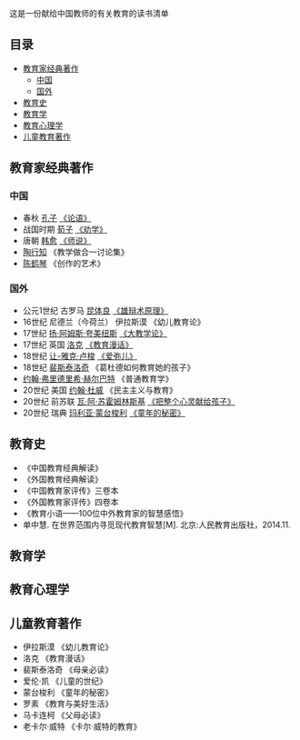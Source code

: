 这是一份献给中国教师的有关教育的读书清单
## 目录
* [教育家经典著作](#教育家经典著作)
  * [中国](#中国)
  * [国外](#国外)
* [教育史](#教育史)
* [教育学](#教育学)
* [教育心理学](#教育心理学)
* [儿童教育著作](#儿童教育著作)
## 教育家经典著作
### 中国
* 春秋 [孔子](https://baike.baidu.com/item/%E5%AD%94%E5%AD%90/1584?fr=aladdin) [《论语》](https://baike.baidu.com/item/%E8%AE%BA%E8%AF%AD/372830?fr=aladdin#2)
* 战国时期 [荀子](https://baike.baidu.com/item/%E8%8D%80%E5%AD%90/283?fr=aladdin) [《劝学》](https://baike.baidu.com/item/%E5%8A%9D%E5%AD%A6/1055?fr=aladdin)
* 唐朝 [韩愈](https://baike.baidu.com/item/%E9%9F%A9%E6%84%88/127407?fr=aladdin) [《师说》](https://baike.baidu.com/item/%E5%B8%88%E8%AF%B4/75226?fr=aladdin)
* [陶行知](https://baike.baidu.com/item/%E9%99%B6%E8%A1%8C%E7%9F%A5#3) 《教学做合一讨论集》
* [陈鹤琴](https://baike.baidu.com/item/%E9%99%88%E9%B9%A4%E7%90%B4/2007869?fr=aladdin) 《创作的艺术》
### 国外
* 公元1世纪 古罗马 [昆体良](https://baike.baidu.com/item/%E6%98%86%E4%BD%93%E8%89%AF/1762337?fr=aladdin) [《雄辩术原理》](https://baike.baidu.com/item/%E9%9B%84%E8%BE%A9%E6%9C%AF%E5%8E%9F%E7%90%86)
* 16世纪 尼德兰（今荷兰） 伊拉斯漠 《幼儿教育论》
* 17世纪 [扬·阿姆斯·夸美纽斯](https://baike.baidu.com/item/%E6%89%AC%C2%B7%E9%98%BF%E5%A7%86%E6%96%AF%C2%B7%E5%A4%B8%E7%BE%8E%E7%BA%BD%E6%96%AF/7895062?fr=aladdin) [《大教学论》](https://baike.baidu.com/item/%E5%A4%A7%E6%95%99%E5%AD%A6%E8%AE%BA)
* 17世纪 英国 [洛克](https://baike.baidu.com/item/%E7%BA%A6%E7%BF%B0%C2%B7%E6%B4%9B%E5%85%8B/24712?fr=aladdin) [《教育漫话》](https://baike.baidu.com/item/%E6%95%99%E8%82%B2%E6%BC%AB%E8%AF%9D)
* 18世纪 [让-雅克·卢梭](https://baike.baidu.com/item/%E8%AE%A9-%E9%9B%85%E5%85%8B%C2%B7%E5%8D%A2%E6%A2%AD/7169222?fr=aladdin) [《爱弥儿》](https://baike.baidu.com/item/%E7%88%B1%E5%BC%A5%E5%84%BF/72845)
* 18世纪 [裴斯泰洛奇](https://baike.baidu.com/item/%E8%A3%B4%E6%96%AF%E6%B3%B0%E6%B4%9B%E9%BD%90/1591144?fr=aladdin) 《葛杜德如何教育她的孩子》
* [约翰·弗里德里希·赫尔巴特](https://baike.baidu.com/item/%E7%BA%A6%E7%BF%B0%C2%B7%E5%BC%97%E9%87%8C%E5%BE%B7%E9%87%8C%E5%B8%8C%C2%B7%E8%B5%AB%E5%B0%94%E5%B7%B4%E7%89%B9/5742171?fr=aladdin) 《普通教育学》
* 20世纪 美国 [约翰·杜威](https://baike.baidu.com/item/%E7%BA%A6%E7%BF%B0%C2%B7%E6%9D%9C%E5%A8%81/1237539?fr=aladdin) 《民主主义与教育》
* 20世纪 前苏联 [瓦·阿·苏霍姆林斯基](https://baike.baidu.com/item/%E7%93%A6%C2%B7%E9%98%BF%C2%B7%E8%8B%8F%E9%9C%8D%E5%A7%86%E6%9E%97%E6%96%AF%E5%9F%BA/5285750?fr=aladdin) [《把整个心灵献给孩子》](https://baike.baidu.com/item/%E6%8A%8A%E6%95%B4%E4%B8%AA%E5%BF%83%E7%81%B5%E7%8C%AE%E7%BB%99%E5%AD%A9%E5%AD%90)
* 20世纪 瑞典 [玛利亚·蒙台梭利](https://baike.baidu.com/item/%E7%8E%9B%E5%88%A9%E4%BA%9A%C2%B7%E8%92%99%E5%8F%B0%E6%A2%AD%E5%88%A9/3675362?fr=aladdin) [《童年的秘密》](https://baike.baidu.com/item/%E7%AB%A5%E5%B9%B4%E7%9A%84%E7%A7%98%E5%AF%86/4243800)


## 教育史

* 《中国教育经典解读》
* 《外国教育经典解读》
* 《中国教育家评传》三卷本
* 《外国教育家评传》四卷本
* 《教育小语——100位中外教育家的智慧感悟》
* 单中慧. 在世界范围内寻觅现代教育智慧[M]. 北京:人民教育出版社，2014.11.

## 教育学

## 教育心理学

## 儿童教育著作
* 伊拉斯漠 《幼儿教育论》
* 洛克 《教育漫话》
* 裴斯泰洛奇 《母亲必读》
* 爱伦·凯 《儿童的世纪》
* 蒙台梭利 《童年的秘密》
* 罗素 《教育与美好生活》
* 马卡连柯 《父母必读》
* 老卡尔·威特 《卡尔·威特的教育》
